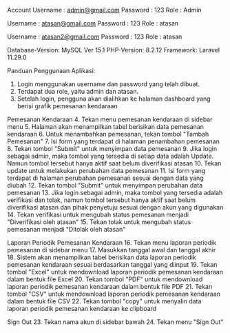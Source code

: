 Account
Username : admin@gmail.com
Password : 123
Role     : Admin

Username : atasan@gmail.com
Password : 123
Role     : atasan

Username : atasan2@gmail.com
Password : 123
Role     : atasan

Database-Version: MySQL Ver 15.1
PHP-Version: 8.2.12
Framework: Laravel 11.29.0

Panduan Penggunaan Aplikasi:
1. Login menggunakan username dan password yang telah dibuat.
2. Terdapat dua role, yaitu admin dan atasan.
3. Setelah login, pengguna akan dialihkan ke halaman dashboard yang berisi grafik pemesanan kendaraan

Pemesanan Kendaraan
4. Tekan menu pemesanan kendaraan di sidebar menu
5. Halaman akan menampilkan tabel berisikan data pemesanan kendaraan
6. Untuk menambahkan pemesanan, tekan tombol "Tambah Pemesanan"
7. Isi form yang terdapat di halaman penambahan pemesanan
8. Tekan tombol "Submit" untuk menyimpan data pemesanan
9. Jika login sebagai admin, maka tombol yang tersedia di setiap data adalah Update. Namun tombol tersebut hanya aktif saat belum diverifikasi atasan
10. Tekan update untuk melakukan perubahan data pemesanan
11. Isi form yang terdapat di halaman perubahan pemesanan sesuai dengan data yang diubah
12. Tekan tombol "Submit" untuk menyimpan perubahan data pemesanan
13. Jika login sebagai admin, maka tombol yang tersedia adalah verifikasi dan tolak, namun tombol tersebut hanya aktif saat belum diverifikasi atasan dan pihak penyetuju sesuai dengan akun yang digunakan
14. Tekan verifikasi untuk mengubah status pemesanan menjadi "Diverifikasi oleh atasan"
15. Tekan tolak untuk mengubah status pemesanan menjadi "Ditolak oleh atasan"

Laporan Periodik Pemesanan Kendaraan
16. Tekan menu laporan periodik pemesanan di sidebar menu
17. Masukkan tanggal awal dan tanggal akhir
18. Sistem akan menampilkan tabel berisikan data laporan periodik pemesanan kendaraan sesuai berdasarkan tanggal yang diinput
19. Tekan tombol "Excel" untuk mendownload laporan periodik pemesanan kendaraan dalam bentuk file Excel
20. Tekan tombol "PDF" untuk mendownload laporan periodik pemesanan kendaraan dalam bentuk file PDF
21. Tekan tombol "CSV" untuk mendownload laporan periodik pemesanan kendaraan dalam bentuk file CSV
22. Tekan tombol "copy" untuk menyalin data laporan periodik pemesanan kendaraan ke clipboard

Sign Out
23. Tekan nama akun di sidebar bawah
24. Tekan menu "Sign Out"